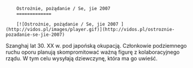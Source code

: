 
        Ostrożnie, pożądanie / Se, jie 2007 
        =============
        
        [![Ostrożnie, pożądanie / Se, jie 2007 ](http://vidos.pl/images/player.gif)](http://vidos.pl/ostroznie-pozadanie-se-jie-2007)
        
        
 Szanghaj lat 30. XX w. pod japońską okupacją. Członkowie podziemnego ruchu oporu planują skompromitować ważną figurę z kolaboracyjnego rządu. W tym celu wysyłają dziewczynę, która ma go uwieść.
    